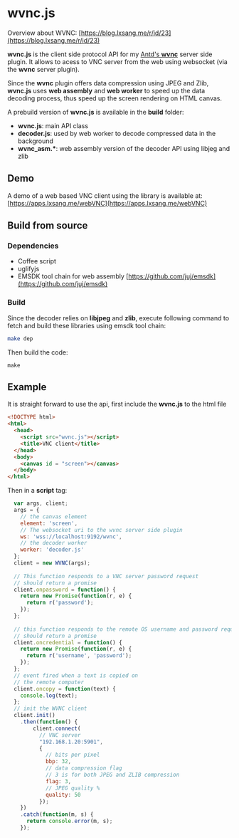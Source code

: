 # wvnc.js

Overview about WVNC: [https://blog.lxsang.me/r/id/23](https://blog.lxsang.me/r/id/23)

**wvnc.js** is the client side protocol API for my [Antd's **wvnc**](https://github.com/lxsang/antd-wvnc-plugin) server side plugin. It allows to acess to VNC server from the web using websocket (via the **wvnc** server plugin).

Since the **wvnc** plugin offers data compression using JPEG and Zlib, **wvnc.js** uses **web assembly** and **web worker** to speed up the data decoding process, thus speed up the screen rendering on HTML canvas.

A prebuild version of **wvnc.js** is available in the **build** folder:
* **wvnc.js**:  main API class
* **decoder.js**: used by web worker to decode compressed data in the background
* **wvnc_asm.\***: web assembly version of the decoder API using libjeg and zlib

## Demo
A demo of a web based VNC client using the library is available at: [https://apps.lxsang.me/webVNC](https://apps.lxsang.me/webVNC)

## Build from source
### Dependencies
* Coffee script
* uglifyjs
* EMSDK tool chain for web assembly [https://github.com/juj/emsdk](https://github.com/juj/emsdk)

### Build
Since the decoder relies on **libjpeg** and **zlib**, execute following command to fetch and build these libraries using emsdk tool chain:

```sh
make dep
```
Then build the code:
```
make
```
## Example
It is straight forward to use the api, first include the **wvnc.js** to the html file
```html
<!DOCTYPE html>
<html>
  <head>
    <script src="wvnc.js"></script>
    <title>VNC client</title>
  </head>
  <body>
    <canvas id = "screen"></canvas>
  </body>
</html>
```

Then in a **script** tag:
```javascript
  var args, client;
  args = {
    // the canvas element
    element: 'screen',
    // The websocket uri to the wvnc server side plugin
    ws: 'wss://localhost:9192/wvnc',
    // the decoder worker
    worker: 'decoder.js'
  };
  client = new WVNC(args);
  
  // This function responds to a VNC server password request
  // should return a promise
  client.onpassword = function() {
    return new Promise(function(r, e) {
      return r('password');
    });
  };
  
  // this function responds to the remote OS username and password request
  // should return a promise
  client.oncredential = function() {
    return new Promise(function(r, e) {
      return r('username', 'password');
    });
  };
  // event fired when a text is copied on
  // the remote computer
  client.oncopy = function(text) {
    console.log(text);
  };
  // init the WVNC client
  client.init()
    .then(function() {
        client.connect(
          // VNC server
          "192.168.1.20:5901", 
          {
            // bits per pixel
            bbp: 32,
            // data compression flag
            // 3 is for both JPEG and ZLIB compression
            flag: 3,
            // JPEG quality %
            quality: 50
          });
    })
    .catch(function(m, s) {
      return console.error(m, s);
    });
```
